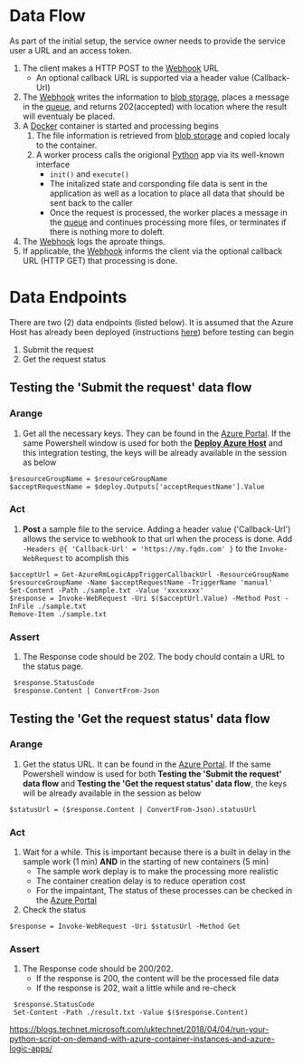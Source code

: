 # Data Flow

As part of the initial setup, the service owner needs to provide the service user a URL and an access token.

1. The client makes a HTTP POST to the [Webhook][webhook] URL
   * An optional callback URL is supported via a header value (Callback-Url)
2. The [Webhook][webhook] writes the information to [blob storage][blob], places a message in the [queue][queue], and returns 202(accepted) with location where the result will eventualy be placed.
3. A [Docker](https://docs.docker.com/get-started/) container is started and processing begins
    1. The file information is retrieved from [blob storage][blob] and copied localy to the container.
	2. A worker process calls the origional [Python](https://docs.python.org/3/) app via its well-known interface
	   * `init()` and `execute()`
	   * The initalized state and corsponding file data is sent in the application as well as a location to place all data that should be sent back to the caller
	   * Once the request is processed, the worker places a message in the [queue][queue] and continues processing more files, or terminates if there is nothing more to doleft.
4. The [Webhook][webhook] logs the aproate things.
5. If applicable, the [Webhook][webhook] informs the client via the optional callback URL (HTTP GET) that processing is done.

# Data Endpoints

There are two (2) data endpoints (listed below).
It is assumed that the Azure Host has already been deployed (instructions [here][deploy]) before testing can begin

1. Submit the request
2. Get the request status

## Testing the 'Submit the request' data flow

### Arange

1. Get all the necessary keys.
   They can be found in the [Azure Portal](https://portal.azure.com).
   If the same Powershell window is used for both the [**Deploy Azure Host**][deploy] and this integration testing, the keys will be already available in the session as below
```{posh}
$resourceGroupName = $resourceGroupName
$acceptRequestName = $deploy.Outputs['acceptRequestName'].Value
```

### Act

1. **Post** a sample file to the service.
   Adding a header value ('Callback-Url') allows the service to webhook to that url when the process is done.
   Add `-Headers @{ 'Callback-Url' = 'https://my.fqdn.com' }` to the `Invoke-WebRequest` to acomplish this
```{posh}
$acceptUrl = Get-AzureRmLogicAppTriggerCallbackUrl -ResourceGroupName $resourceGroupName -Name $acceptRequestName -TriggerName 'manual'
Set-Content -Path ./sample.txt -Value 'xxxxxxxx'
$response = Invoke-WebRequest -Uri $($acceptUrl.Value) -Method Post -InFile ./sample.txt
Remove-Item ./sample.txt
```

### Assert

1. The Response code should be 202.
   The body chould contain a URL to the status page.
```{shell}
 $response.StatusCode
 $response.Content | ConvertFrom-Json
```

## Testing the 'Get the request status' data flow

### Arange

1. Get the status URL.
   It can be found in the [Azure Portal][portal].
   If the same Powershell window is used for both **Testing the 'Submit the request' data flow** and **Testing the 'Get the request status' data flow**, the keys will be already available in the session as below
```{posh}
$statusUrl = ($response.Content | ConvertFrom-Json).statusUrl
```

### Act
1. Wait for a while.
   This is important because there is a built in delay in the sample work (1 min) **AND** in the starting of new containers (5 min)
   * The sample work deplay is to make the processing more realistic
   * The container creation delay is to reduce operation cost
   * For the impaintant, The status of these processes can be checked in the [Azure Portal][portal] 
2. Check the status
```{shell}
$response = Invoke-WebRequest -Uri $statusUrl -Method Get
```
### Assert

1. The Response code should be 200/202.
   * If the response is 200, the content will be the processed file data
   * If the response is 202, wait a little while and re-check
```{shell}
 $response.StatusCode
 Set-Content -Path ./result.txt -Value $($response.Content)
```

[blob]: https://azure.microsoft.com/en-us/services/storage/blobs
[deploy]: ./Deploy.md
[portal]: https://portal.azure.com
[queue]: https://azure.microsoft.com/en-us/services/storage/queues/
[storage]: https://docs.microsoft.com/en-us/azure/storage/
[webhook]: https://en.wikipedia.org/wiki/Webhook



https://blogs.technet.microsoft.com/uktechnet/2018/04/04/run-your-python-script-on-demand-with-azure-container-instances-and-azure-logic-apps/